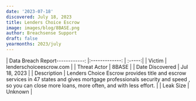 ```yaml
---
date: '2023-07-18'
discovered: July 18, 2023
title: Lenders Choice Escrow
image: images/blog/8BASE.png
author: Breachsense Support
draft: false
yearmonths: 2023/july
---
```


| Data Breach Report------------:     |:-------------:    | :-----:|
| Victim      | lenderschoiceescrow.com      | 
| Threat Actor      | 8BASE      | 
| Date Discovered      | Jul 18, 2023      | 
| Description      | Lenders Choice Escrow provides title and escrow services in 47 states and gives mortgage professionals security and speed , so you can close more loans, more often, and with less effort.      | 
| Leak Size      | Unknown      | 

